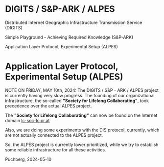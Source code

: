 # DIGITS / S&P-ARK / ALPES

Distributed Internet Geographic Infrastructure Transmission Service (DIGITS)

Simple Playground - Achieving Required Knowledge (S&P-ARK)

Application Layer Protocol, Experimental Setup (ALPES)

# Application Layer Protocol, Experimental Setup (ALPES)

NOTE ON FRIDAY, MAY 10th, 2024: The DIGITS / S&P - ARK / ALPES project is
currently having very slow progress. The founding of our organizational
infrastructure, the so-called **"Society for Lifelong Collaborating"**,
took precedence over the actual ALPES project.

The **"Society for Lifelong Collaborating"** can now be found on the Internet
domain [lc-soc-lc.or.at](https://lc-soc-lc.or.at)

Also, we are doing some experiments with the DIS protocol, currently, which are
not actually connected to the ALPES project.

So, the ALPES project is currently lower prioritized, while we try to establish
some reliable infrastructure for all these activities.

Puchberg, 2024-05-10